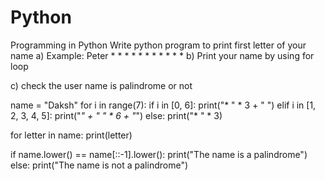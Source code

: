 # Python
Programming in Python
Write python program to print first letter of your name 
a) Example: Peter
               *      *
               *             *
               *              *
               *      *
               *
               *
               *
b) Print your name by using for loop

c) check the user name is palindrome or not

name = "Daksh"
for i in range(7):
    if i in [0, 6]:
        print("* " * 3 + " ")
    elif i in [1, 2, 3, 4, 5]:
        print("*" + " " * 6 + "*")
    else:
        print("* " * 3)


for letter in name:
    print(letter)


if name.lower() == name[::-1].lower():
    print("The name is a palindrome")
else:
    print("The name is not a palindrome")
